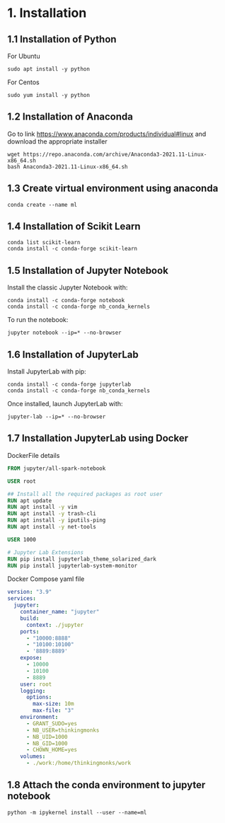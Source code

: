 # 1. Installation

## 1.1 Installation of Python

For Ubuntu

```shell
sudo apt install -y python
```

For Centos

```shell
sudo yum install -y python
```

## 1.2 Installation of Anaconda

Go to link https://www.anaconda.com/products/individual#linux and download the appropriate installer

```shell
wget https://repo.anaconda.com/archive/Anaconda3-2021.11-Linux-x86_64.sh
bash Anaconda3-2021.11-Linux-x86_64.sh
```

## 1.3 Create virtual environment using anaconda

```shell
conda create --name ml
```

## 1.4 Installation of Scikit Learn

```shell
conda list scikit-learn
conda install -c conda-forge scikit-learn
```

## 1.5 Installation of Jupyter Notebook

Install the classic Jupyter Notebook with:
```shell
conda install -c conda-forge notebook
conda install -c conda-forge nb_conda_kernels
```

To run the notebook:
```shell
jupyter notebook --ip=* --no-browser
```

## 1.6 Installation of JupyterLab

Install JupyterLab with pip:
```shell
conda install -c conda-forge jupyterlab
conda install -c conda-forge nb_conda_kernels
```

Once installed, launch JupyterLab with:
```shell
jupyter-lab --ip=* --no-browser
```

## 1.7 Installation JupyterLab using Docker

DockerFile details

```Dockerfile
FROM jupyter/all-spark-notebook

USER root

## Install all the required packages as root user
RUN apt update
RUN apt install -y vim
RUN apt install -y trash-cli
RUN apt install -y iputils-ping
RUN apt install -y net-tools

USER 1000

# Jupyter Lab Extensions
RUN pip install jupyterlab_theme_solarized_dark
RUN pip install jupyterlab-system-monitor
```

Docker Compose yaml file
```yaml
version: "3.9"
services:
  jupyter:
    container_name: "jupyter"
    build:
      context: ./jupyter
    ports:
      - "10000:8888"
      - "10100:10100"
      - '8889:8889'
    expose:
      - 10000
      - 10100
      - 8889
    user: root
    logging:
      options:
        max-size: 10m
        max-file: "3"
    environment:
      - GRANT_SUDO=yes
      - NB_USER=thinkingmonks
      - NB_UID=1000
      - NB_GID=1000
      - CHOWN_HOME=yes
    volumes:
      - ./work:/home/thinkingmonks/work
```

## 1.8 Attach the conda environment to jupyter notebook
```shell
python -m ipykernel install --user --name=ml
```
